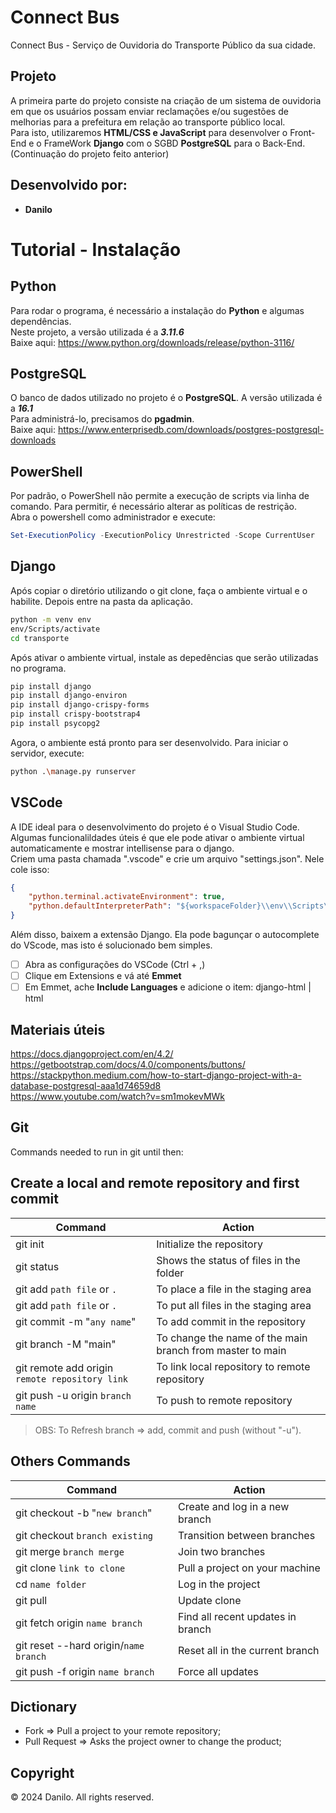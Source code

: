 # Connect Bus
Connect Bus - Serviço de Ouvidoria do Transporte Público da sua cidade.

## Projeto
A primeira parte do projeto consiste na criação de um sistema de ouvidoria em que os usuários possam enviar reclamações e/ou sugestões de melhorias para a prefeitura em relação ao transporte público local.  
Para isto, utilizaremos **HTML/CSS e JavaScript** para desenvolver o Front-End e o FrameWork **Django** com o SGBD **PostgreSQL** para o Back-End.  
(Continuação do projeto feito anterior)

## Desenvolvido por:
- **Danilo**

# Tutorial - Instalação
## Python
Para rodar o programa, é necessário a instalação do **Python** e algumas dependências.  
Neste projeto, a versão utilizada é a ***3.11.6***  
Baixe aqui: https://www.python.org/downloads/release/python-3116/

## PostgreSQL
O banco de dados utilizado no projeto é o **PostgreSQL**. A versão utilizada é a ***16.1***  
Para administrá-lo, precisamos do **pgadmin**.  
Baixe aqui: https://www.enterprisedb.com/downloads/postgres-postgresql-downloads

## PowerShell
Por padrão, o PowerShell não permite a execução de scripts via linha de comando. Para permitir, é necessário alterar as políticas de restrição.  
Abra o powershell como administrador e execute:
```powershell
Set-ExecutionPolicy -ExecutionPolicy Unrestricted -Scope CurrentUser
```

## Django
Após copiar o diretório utilizando o git clone, faça o ambiente virtual e o habilite. Depois entre na pasta da aplicação.
```bash
python -m venv env
env/Scripts/activate
cd transporte
```
Após ativar o ambiente virtual, instale as depedências que serão utilizadas no programa.
```bash
pip install django
pip install django-environ
pip install django-crispy-forms
pip install crispy-bootstrap4
pip install psycopg2
```
Agora, o ambiente está pronto para ser desenvolvido. Para iniciar o servidor, execute:
```bash
python .\manage.py runserver
```

## VSCode
A IDE ideal para o desenvolvimento do projeto é o Visual Studio Code.  
Algumas funcionalildades úteis é que ele pode ativar o ambiente virtual automaticamente e mostrar intellisense para o django.  
Criem uma pasta chamada ".vscode" e crie um arquivo "settings.json". Nele cole isso:
```json
{
    "python.terminal.activateEnvironment": true,
    "python.defaultInterpreterPath": "${workspaceFolder}\\env\\Scripts\\python.exe",
}
```
Além disso, baixem a extensão Django. Ela pode bagunçar o autocomplete do VScode, mas isto é solucionado bem simples.
- [ ] Abra as configurações do VSCode (Ctrl + ,)
- [ ] Clique em Extensions e vá até **Emmet**
- [ ] Em Emmet, ache **Include Languages** e adicione o item:
 django-html | html 

## Materiais úteis
https://docs.djangoproject.com/en/4.2/  
https://getbootstrap.com/docs/4.0/components/buttons/  
https://stackpython.medium.com/how-to-start-django-project-with-a-database-postgresql-aaa1d74659d8  
https://www.youtube.com/watch?v=sm1mokevMWk

## Git
Commands needed to run in git until then:
## Create a local and remote repository and first commit

| Command  | Action |
| --------| ------ |
| git init| Initialize the repository|
| git status | Shows the status of files in the folder|
| git add `path file` or `.` | To place a file in the staging area|
| git add `path file` or `.` | To put all files in the staging area|
| git commit -m "`any name`" | To add commit in the repository|
| git branch -M "main" | To change the name of the main branch from master to main|
| git remote add origin `remote repository link` | To link local repository to remote repository|
| git push -u origin `branch name` | To push to remote repository|

> OBS: To Refresh branch => add, commit and push (without "-u").

## Others Commands

| Command  | Action |
| --------| ------ |
| git checkout -b "`new branch`" | Create and log in a new branch |
| git checkout `branch existing` | Transition between branches |
| git merge `branch merge` | Join two branches |
| git clone `link to clone` | Pull a project on your machine |
| cd `name folder` | Log in the project |
| git pull | Update clone |
| git fetch origin `name branch` | Find all recent updates in branch |
| git reset --hard origin/`name branch` | Reset all in the current branch |
| git push -f origin `name branch` | Force all updates |
## Dictionary
- Fork => Pull a project to your remote repository;
- Pull Request => Asks the project owner to change the product;

## Copyright
&copy; 2024 Danilo. All rights reserved.
